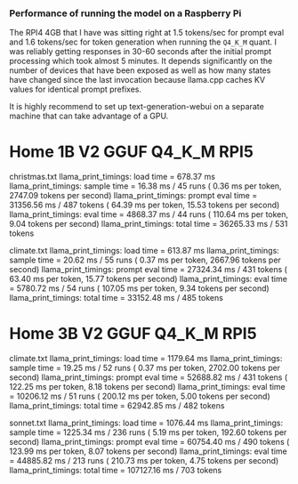 ### Performance of running the model on a Raspberry Pi
The RPI4 4GB that I have was sitting right at 1.5 tokens/sec for prompt eval and 1.6 tokens/sec for token generation when running the `Q4_K_M` quant. I was reliably getting responses in 30-60 seconds after the initial prompt processing which took almost 5 minutes. It depends significantly on the number of devices that have been exposed as well as how many states have changed since the last invocation because llama.cpp caches KV values for identical prompt prefixes.

It is highly recommend to set up text-generation-webui on a separate machine that can take advantage of a GPU.

# Home 1B V2 GGUF Q4_K_M RPI5

christmas.txt
llama_print_timings:        load time =     678.37 ms
llama_print_timings:      sample time =      16.38 ms /    45 runs   (    0.36 ms per token,  2747.09 tokens per second)
llama_print_timings: prompt eval time =   31356.56 ms /   487 tokens (   64.39 ms per token,    15.53 tokens per second)
llama_print_timings:        eval time =    4868.37 ms /    44 runs   (  110.64 ms per token,     9.04 tokens per second)
llama_print_timings:       total time =   36265.33 ms /   531 tokens

climate.txt
llama_print_timings:        load time =     613.87 ms
llama_print_timings:      sample time =      20.62 ms /    55 runs   (    0.37 ms per token,  2667.96 tokens per second)
llama_print_timings: prompt eval time =   27324.34 ms /   431 tokens (   63.40 ms per token,    15.77 tokens per second)
llama_print_timings:        eval time =    5780.72 ms /    54 runs   (  107.05 ms per token,     9.34 tokens per second)
llama_print_timings:       total time =   33152.48 ms /   485 tokens

# Home 3B V2 GGUF Q4_K_M RPI5

climate.txt
llama_print_timings:        load time =    1179.64 ms
llama_print_timings:      sample time =      19.25 ms /    52 runs   (    0.37 ms per token,  2702.00 tokens per second)
llama_print_timings: prompt eval time =   52688.82 ms /   431 tokens (  122.25 ms per token,     8.18 tokens per second)
llama_print_timings:        eval time =   10206.12 ms /    51 runs   (  200.12 ms per token,     5.00 tokens per second)
llama_print_timings:       total time =   62942.85 ms /   482 tokens

sonnet.txt
llama_print_timings:        load time =    1076.44 ms
llama_print_timings:      sample time =    1225.34 ms /   236 runs   (    5.19 ms per token,   192.60 tokens per second)
llama_print_timings: prompt eval time =   60754.40 ms /   490 tokens (  123.99 ms per token,     8.07 tokens per second)
llama_print_timings:        eval time =   44885.82 ms /   213 runs   (  210.73 ms per token,     4.75 tokens per second)
llama_print_timings:       total time =  107127.16 ms /   703 tokens